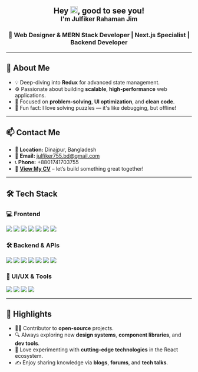 <h2 align="center">
  Hey <img src="https://raw.githubusercontent.com/MartinHeinz/MartinHeinz/master/wave.gif" width="20px">, good to see you!  
  <br/>
  <span style="font-size:17px">I'm Julfiker Rahaman Jim</span>
</h2>

<h3 align="center">
🚀 Web Designer & MERN Stack Developer | Next.js Specialist | Backend Developer
</h3>

---

## 🧠 About Me

- 💡 Deep-diving into **Redux** for advanced state management.
- ⚙️ Passionate about building **scalable**, **high-performance** web applications.
- 🎯 Focused on **problem-solving**, **UI optimization**, and **clean code**.
- 🧩 Fun fact: I love solving puzzles — it's like debugging, but offline!

---

## 📫 Contact Me

- 📍 **Location:** Dinajpur, Bangladesh  
- 📧 **Email:** [julfiker755.bd@gmail.com](mailto:julfiker755.bd@gmail.com)  
- 📞 **Phone:** +8801741703755  
- 📄 [**View My CV**](https://drive.google.com/file/d/1FKetYrP2h7E1a-TcNUsq10R0J782_7zu/view) – let’s build something great together!

---

## 🛠️ Tech Stack

### 💻 Frontend
<p>
  <img src="https://img.shields.io/badge/React-20232A?style=for-the-badge&logo=react&logoColor=61DAFB"/>
  <img src="https://img.shields.io/badge/Next.js-000000?style=for-the-badge&logo=nextdotjs&logoColor=white"/>
  <img src="https://img.shields.io/badge/TailwindCSS-0EA5E9?style=for-the-badge&logo=tailwindcss&logoColor=white"/>
  <img src="https://img.shields.io/badge/TypeScript-3178C6?style=for-the-badge&logo=typescript&logoColor=white"/>
  <img src="https://img.shields.io/badge/JavaScript-F7DF1E?style=for-the-badge&logo=javascript&logoColor=black"/>
  <img src="https://img.shields.io/badge/Redux-593D88?style=for-the-badge&logo=redux&logoColor=white"/>
   <img src="https://img.shields.io/badge/Vue.js-35495E?style=for-the-badge&logo=vue.js&logoColor=4FC08D"/>
</p>

### 🛠️ Backend & APIs
<p>
  <img src="https://img.shields.io/badge/Node.js-339933?style=for-the-badge&logo=nodedotjs&logoColor=white"/>
  <img src="https://img.shields.io/badge/Express.js-404D59?style=for-the-badge"/>
   <img src="https://img.shields.io/badge/NestJS-E0234E?style=for-the-badge&logo=nestjs&logoColor=white"/>
  <img src="https://img.shields.io/badge/MongoDB-47A248?style=for-the-badge&logo=mongodb&logoColor=white"/>
  <img src="https://img.shields.io/badge/Firebase-FFCA28?style=for-the-badge&logo=firebase&logoColor=black"/>
  <img src="https://img.shields.io/badge/Postman-FF6C37?style=for-the-badge&logo=postman&logoColor=white"/>
   <img src="https://img.shields.io/badge/Prisma-2D3748?style=for-the-badge&logo=prisma&logoColor=white"/>
</p>

### 🎨 UI/UX & Tools
<p>
  <img src="https://img.shields.io/badge/Figma-F24E1E?style=for-the-badge&logo=figma&logoColor=white"/>
  <img src="https://img.shields.io/badge/Framer-0055FF?style=for-the-badge&logo=framer&logoColor=white"/>
  <img src="https://img.shields.io/badge/Three.js-000000?style=for-the-badge&logo=three.js&logoColor=white"/>
  <img src="https://img.shields.io/badge/SVG-FFB13B?style=for-the-badge"/>
</p>

---

## 🌟 Highlights

- 👨‍💻 Contributor to **open-source** projects.
- 🔍 Always exploring new **design systems**, **component libraries**, and **dev tools**.
- 🧪 Love experimenting with **cutting-edge technologies** in the React ecosystem.
- ✍️ Enjoy sharing knowledge via **blogs**, **forums**, and **tech talks**.
